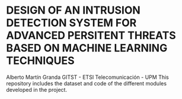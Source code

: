 # DESIGN OF AN INTRUSION DETECTION SYSTEM FOR ADVANCED PERSITENT THREATS BASED ON MACHINE LEARNING TECHNIQUES
Alberto Martín Granda
GITST - ETSI Telecomunicación - UPM
This repository includes the dataset and code of the different modules developed in the project.
